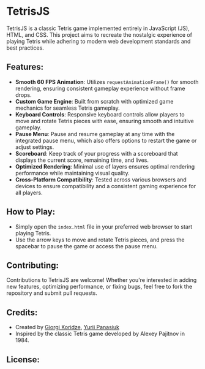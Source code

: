 # TetrisJS

TetrisJS is a classic Tetris game implemented entirely in JavaScript (JS), HTML, and CSS. This project aims to recreate the nostalgic experience of playing Tetris while adhering to modern web development standards and best practices.

## Features:
- **Smooth 60 FPS Animation**: Utilizes `requestAnimationFrame()` for smooth rendering, ensuring consistent gameplay experience without frame drops.
- **Custom Game Engine**: Built from scratch with optimized game mechanics for seamless Tetris gameplay.
- **Keyboard Controls**: Responsive keyboard controls allow players to move and rotate Tetris pieces with ease, ensuring smooth and intuitive gameplay.
- **Pause Menu**: Pause and resume gameplay at any time with the integrated pause menu, which also offers options to restart the game or adjust settings.
- **Scoreboard**: Keep track of your progress with a scoreboard that displays the current score, remaining time, and lives.
- **Optimized Rendering**: Minimal use of layers ensures optimal rendering performance while maintaining visual quality.
- **Cross-Platform Compatibility**: Tested across various browsers and devices to ensure compatibility and a consistent gaming experience for all players.

## How to Play:
- Simply open the `index.html` file in your preferred web browser to start playing Tetris.
- Use the arrow keys to move and rotate Tetris pieces, and press the spacebar to pause the game or access the pause menu.

## Contributing:
Contributions to TetrisJS are welcome! Whether you're interested in adding new features, optimizing performance, or fixing bugs, feel free to fork the repository and submit pull requests.

## Credits:
- Created by [Giorgi Koridze](https://01.kood.tech/git/gkoridze), [Yurii Panasiuk](https://01.kood.tech/git/ypanasiu)
- Inspired by the classic Tetris game developed by Alexey Pajitnov in 1984.

## License:
